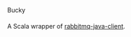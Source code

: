 Bucky
####

A Scala wrapper of [rabbitmq-java-client](https://github.com/rabbitmq/rabbitmq-java-client).
